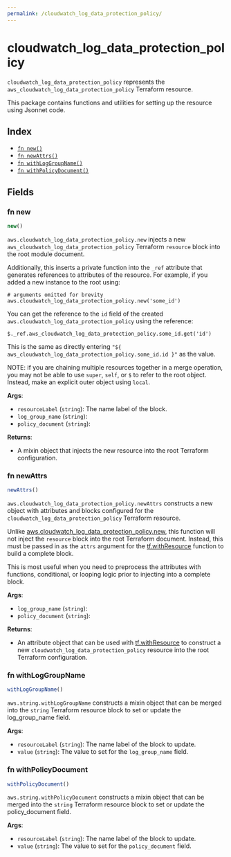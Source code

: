 ```yaml
---
permalink: /cloudwatch_log_data_protection_policy/
---
```


# cloudwatch_log_data_protection_policy

`cloudwatch_log_data_protection_policy` represents the `aws_cloudwatch_log_data_protection_policy` Terraform resource.



This package contains functions and utilities for setting up the resource using Jsonnet code.


## Index

* [`fn new()`](#fn-new)
* [`fn newAttrs()`](#fn-newattrs)
* [`fn withLogGroupName()`](#fn-withloggroupname)
* [`fn withPolicyDocument()`](#fn-withpolicydocument)

## Fields

### fn new

```ts
new()
```


`aws.cloudwatch_log_data_protection_policy.new` injects a new `aws_cloudwatch_log_data_protection_policy` Terraform `resource`
block into the root module document.

Additionally, this inserts a private function into the `_ref` attribute that generates references to attributes of the
resource. For example, if you added a new instance to the root using:

    # arguments omitted for brevity
    aws.cloudwatch_log_data_protection_policy.new('some_id')

You can get the reference to the `id` field of the created `aws.cloudwatch_log_data_protection_policy` using the reference:

    $._ref.aws_cloudwatch_log_data_protection_policy.some_id.get('id')

This is the same as directly entering `"${ aws_cloudwatch_log_data_protection_policy.some_id.id }"` as the value.

NOTE: if you are chaining multiple resources together in a merge operation, you may not be able to use `super`, `self`,
or `$` to refer to the root object. Instead, make an explicit outer object using `local`.

**Args**:
  - `resourceLabel` (`string`): The name label of the block.
  - `log_group_name` (`string`): 
  - `policy_document` (`string`): 

**Returns**:
- A mixin object that injects the new resource into the root Terraform configuration.


### fn newAttrs

```ts
newAttrs()
```


`aws.cloudwatch_log_data_protection_policy.newAttrs` constructs a new object with attributes and blocks configured for the `cloudwatch_log_data_protection_policy`
Terraform resource.

Unlike [aws.cloudwatch_log_data_protection_policy.new](#fn-new), this function will not inject the `resource`
block into the root Terraform document. Instead, this must be passed in as the `attrs` argument for the
[tf.withResource](https://github.com/tf-libsonnet/core/tree/main/docs#fn-withresource) function to build a complete block.

This is most useful when you need to preprocess the attributes with functions, conditional, or looping logic prior to
injecting into a complete block.

**Args**:
  - `log_group_name` (`string`): 
  - `policy_document` (`string`): 

**Returns**:
  - An attribute object that can be used with [tf.withResource](https://github.com/tf-libsonnet/core/tree/main/docs#fn-withresource) to construct a new `cloudwatch_log_data_protection_policy` resource into the root Terraform configuration.


### fn withLogGroupName

```ts
withLogGroupName()
```

`aws.string.withLogGroupName` constructs a mixin object that can be merged into the `string`
Terraform resource block to set or update the log_group_name field.



**Args**:
  - `resourceLabel` (`string`): The name label of the block to update.
  - `value` (`string`): The value to set for the `log_group_name` field.


### fn withPolicyDocument

```ts
withPolicyDocument()
```

`aws.string.withPolicyDocument` constructs a mixin object that can be merged into the `string`
Terraform resource block to set or update the policy_document field.



**Args**:
  - `resourceLabel` (`string`): The name label of the block to update.
  - `value` (`string`): The value to set for the `policy_document` field.
